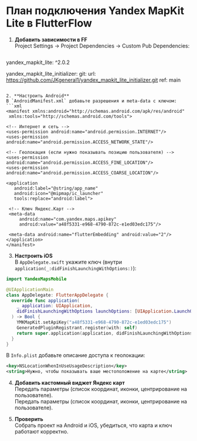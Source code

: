 # План подключения Yandex MapKit Lite в FlutterFlow

1. **Добавить зависимости в FF**  
   Project Settings → Project Dependencies → Custom Pub Dependencies:
   ```yaml
yandex_mapkit_lite: ^2.0.2

yandex_mapkit_lite_initializer:
  git:
    url: https://github.com/JKgeneral1/yandex_mapkit_lite_initializer.git
    ref: main
   ```

2. **Настроить Android**  
В `AndroidManifest.xml` добавьте разрешения и meta-data с ключом:
```xml
<manifest xmlns:android="http://schemas.android.com/apk/res/android"
    xmlns:tools="http://schemas.android.com/tools">

  <!-- Интернет и сеть -->
  <uses-permission android:name="android.permission.INTERNET"/>
  <uses-permission android:name="android.permission.ACCESS_NETWORK_STATE"/>

  <!-- Геолокация (если нужно показывать позицию пользователя) -->
  <uses-permission android:name="android.permission.ACCESS_FINE_LOCATION"/>
  <uses-permission android:name="android.permission.ACCESS_COARSE_LOCATION"/>

  <application
      android:label="@string/app_name"
      android:icon="@mipmap/ic_launcher"
      tools:replace="android:label">

    <!-- Ключ Яндекс.Карт -->
    <meta-data
        android:name="com.yandex.maps.apikey"
        android:value="a48f5331-e968-4790-872c-e1ed03edc175"/>

    <meta-data android:name="flutterEmbedding" android:value="2"/>
  </application>
</manifest>
```

3. **Настроить iOS**  
В `AppDelegate.swift` укажите ключ (внутри `application(_:didFinishLaunchingWithOptions:)`):
```swift
import YandexMapsMobile

@UIApplicationMain
class AppDelegate: FlutterAppDelegate {
  override func application(
    _ application: UIApplication,
    didFinishLaunchingWithOptions launchOptions: [UIApplication.LaunchOptionsKey: Any]?
  ) -> Bool {
    YMKMapKit.setApiKey("a48f5331-e968-4790-872c-e1ed03edc175")
    GeneratedPluginRegistrant.register(with: self)
    return super.application(application, didFinishLaunchingWithOptions: launchOptions)
  }
}
```
В `Info.plist` добавьте описание доступа к геолокации:
```xml
<key>NSLocationWhenInUseUsageDescription</key>
<string>Нужно, чтобы показывать ваше местоположение на карте</string>
```

4. **Добавить кастомный виджет Яндекс карт**  
Передать параметры (список координат, иконки, центрирование на пользователе).  
   Передать параметры (список координат, иконки, центрирование на пользователе).

5. **Проверить**  
   Собрать проект на Android и iOS, убедиться, что карта и ключ работают корректно.
